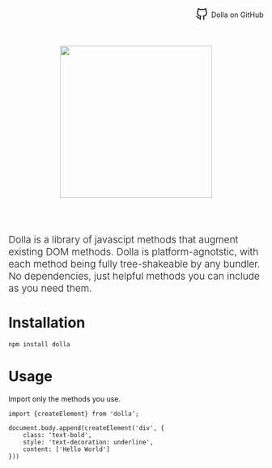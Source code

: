 <div style="display: flex; justify-content: end" class="sm-hide">
    <a href="https://github.com/bemky/dolla" style="display:inline-flex; align-items:center; gap: 0.5em; text-decoration: none;">
        <svg xmlns="http://www.w3.org/2000/svg" width="24" height="24" viewBox="0 0 24 24" fill="none" stroke="currentColor" stroke-width="2" stroke-linecap="round" stroke-linejoin="round"><path d="M9 19c-5 1.5-5-2.5-7-3m14 6v-3.87a3.37 3.37 0 0 0-.94-2.61c3.14-.35 6.44-1.54 6.44-7A5.44 5.44 0 0 0 20 4.77 5.07 5.07 0 0 0 19.91 1S18.73.65 16 2.48a13.38 13.38 0 0 0-7 0C6.27.65 5.09 1 5.09 1A5.07 5.07 0 0 0 5 4.77a5.44 5.44 0 0 0-1.5 3.78c0 5.42 3.3 6.61 6.44 7A3.37 3.37 0 0 0 9 18.13V22"></path></svg>
        Dolla on GitHub
    </a>
</div>
 
<div style="display: flex; justify-content: center; padding: 10%;">
    <img src="/logo.svg" width="300">
</div>

<p style="font-weight: 300; font-size: 1.2rem">
    Dolla is a library of javascipt methods that augment existing DOM methods. Dolla is platform-agnotstic, with each method being fully tree-shakeable by any bundler. No dependencies, just helpful methods you can include as you need them. 
</p>

# Installation
```
npm install dolla
```

# Usage
Import only the methods you use.
```
import {createElement} from 'dolla';

document.body.append(createElement('div', {
    class: 'text-bold',
    style: 'text-decoration: underline',
    content: ['Hello World']
}))
```